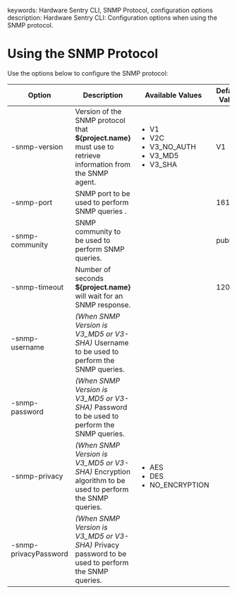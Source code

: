 keywords: Hardware Sentry CLI, SNMP Protocol, configuration options
description: Hardware Sentry CLI: Configuration options when using the SNMP protocol.

# Using the SNMP Protocol

Use the options below to configure the SNMP protocol:

| Option                | Description                                                                                                 | Available Values                                                                   | Default Value |
| --------------------- | ----------------------------------------------------------------------------------------------------------- | ---------------------------------------------------------------------------------- | ------------- |
| -snmp-version         | Version of the SNMP protocol that **${project.name}** must use to retrieve information from the SNMP agent. | <ul><li>V1</li><li>V2C</li><li>V3_NO_AUTH</li><li>V3_MD5</li><li>V3_SHA</li> </ul> | V1            |
| -snmp-port            | SNMP port to be used to perform SNMP queries .                                                              |                                                                                    | 161           |
| -snmp-community       | SNMP community to be used to perform SNMP queries.                                                          |                                                                                    | public        |
| -snmp-timeout         | Number of seconds **${project.name}** will wait for an SNMP response.                                       |                                                                                    | 120           |
| -snmp-username        | _(When SNMP Version is V3_MD5 or V3-SHA)_ Username to be used to perform the SNMP queries.                  |                                                                                    |               |
| -snmp-password        | _(When SNMP Version is V3_MD5 or V3-SHA)_ Password to be used to perform the SNMP queries.                  |                                                                                    |               |
| -snmp-privacy         | _(When SNMP Version is V3_MD5 or V3-SHA)_ Encryption algorithm to be used to perform the SNMP queries.      | <ul><li>AES</li><li>DES</li><li>NO_ENCRYPTION </li> </ul>                          |               |
| -snmp-privacyPassword | _(When SNMP Version is V3_MD5 or V3-SHA)_ Privacy password to be used to perform the SNMP queries.          |
